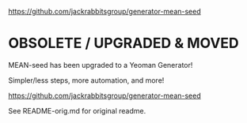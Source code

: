 https://github.com/jackrabbitsgroup/generator-mean-seed

# OBSOLETE / UPGRADED & MOVED
MEAN-seed has been upgraded to a Yeoman Generator!

Simpler/less steps, more automation, and more!

https://github.com/jackrabbitsgroup/generator-mean-seed




See README-orig.md for original readme.